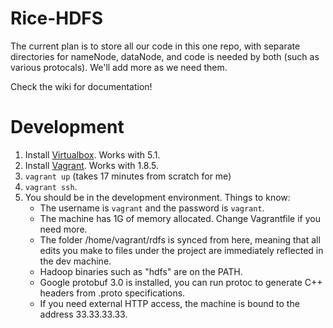 # Rice-HDFS

The current plan is to store all our code in this one repo, with separate directories for nameNode, dataNode, and code is needed by both (such as various protocals). We'll add more as we need them.


Check the wiki for documentation!

# Development
1. Install [Virtualbox](https://www.virtualbox.org/). Works with 5.1.
2. Install [Vagrant](https://vagrantup.com/). Works with 1.8.5.
3. `vagrant up` (takes 17 minutes from scratch for me)
4. `vagrant ssh`.
5. You should be in the development environment. Things to know:
   - The username is `vagrant` and the password is `vagrant`.
   - The machine has 1G of memory allocated. Change Vagrantfile if you need
     more.
   - The folder /home/vagrant/rdfs is synced from here, meaning that all edits
     you make to files under the project are immediately reflected in the dev
     machine.
   - Hadoop binaries such as "hdfs" are on the PATH.
   - Google protobuf 3.0 is installed, you can run protoc to generate C++
     headers from .proto specifications.
   - If you need external HTTP access, the machine is bound to the address
     33.33.33.33.
